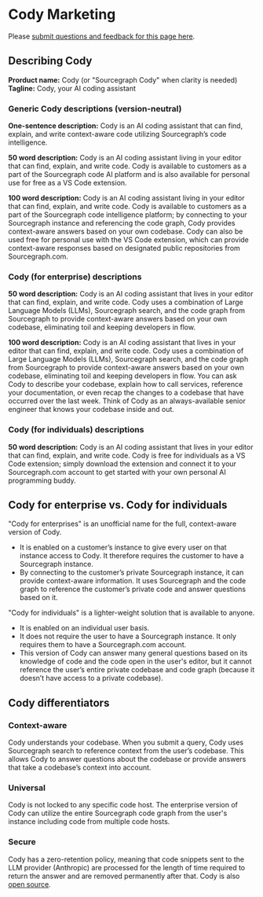 # Cody Marketing

Please [submit questions and feedback for this page here](https://sourcegraph.slack.com/archives/C04QTJDTH70).

## Describing Cody

**Prorduct name:** Cody (or "Sourcegraph Cody" when clarity is needed)
**Tagline:** Cody, your AI coding assistant

### Generic Cody descriptions (version-neutral)

**One-sentence description:** Cody is an AI coding assistant that can find, explain, and write context-aware code utilizing Sourcegraph’s code intelligence.

**50 word description:** Cody is an AI coding assistant living in your editor that can find, explain, and write code. Cody is available to customers as a part of the Sourcegraph code AI platform and is also available for personal use for free as a VS Code extension.

**100 word description:** Cody is an AI coding assistant living in your editor that can find, explain, and write code. Cody is available to customers as a part of the Sourcegraph code intelligence platform; by connecting to your Sourcegraph instance and referencing the code graph, Cody provides context-aware answers based on your own codebase. Cody can also be used free for personal use with the VS Code extension, which can provide context-aware responses based on designated public repositories from Sourcegraph.com.

### Cody (for enterprise) descriptions

**50 word description:** Cody is an AI coding assistant that lives in your editor that can find, explain, and write code. Cody uses a combination of Large Language Models (LLMs), Sourcegraph search, and the code graph from Sourcegraph to provide context-aware answers based on your own codebase, eliminating toil and keeping developers in flow.

**100 word description:** Cody is an AI coding assistant that lives in your editor that can find, explain, and write code. Cody uses a combination of Large Language Models (LLMs), Sourcegraph search, and the code graph from Sourcegraph to provide context-aware answers based on your own codebase, eliminating toil and keeping developers in flow. You can ask Cody to describe your codebase, explain how to call services, reference your documentation, or even recap the changes to a codebase that have occurred over the last week. Think of Cody as an always-available senior engineer that knows your codebase inside and out.

### Cody (for individuals) descriptions

**50 word description:** Cody is an AI coding assistant that lives in your editor that can find, explain, and write code. Cody is free for individuals as a VS Code extension; simply download the extension and connect it to your Sourcegraph.com account to get started with your own personal AI programming buddy.

## Cody for enterprise vs. Cody for individuals

"Cody for enterprises" is an unofficial name for the full, context-aware version of Cody.

- It is enabled on a customer’s instance to give every user on that instance access to Cody. It therefore requires the customer to have a Sourcegraph instance.
- By connecting to the customer’s private Sourcegraph instance, it can provide context-aware information. It uses Sourcegraph and the code graph to reference the customer’s private code and answer questions based on it.

"Cody for individuals" is a lighter-weight solution that is available to anyone.

- It is enabled on an individual user basis.
- It does not require the user to have a Sourcegraph instance. It only requires them to have a Sourcegraph.com account.
- This version of Cody can answer many general questions based on its knowledge of code and the code open in the user's editor, but it cannot reference the user’s entire private codebase and code graph (because it doesn’t have access to a private codebase).

## Cody differentiators

### Context-aware

Cody understands your codebase. When you submit a query, Cody uses Sourcegraph search to reference context from the user’s codebase. This allows Cody to answer questions about the codebase or provide answers that take a codebase’s context into account.

### Universal

Cody is not locked to any specific code host. The enterprise version of Cody can utilize the entire Sourcegraph code graph from the user's instance including code from multiple code hosts.

### Secure

Cody has a zero-retention policy, meaning that code snippets sent to the LLM provider (Anthropic) are processed for the length of time required to return the answer and are removed permanently after that. Cody is also [open source](https://sourcegraph.com/github.com/sourcegraph/sourcegraph/-/tree/client/cody).

